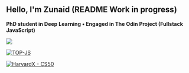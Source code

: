 ## Hello, I'm Zunaid (README Work in progress)
**PhD student in Deep Learning • Engaged in The Odin Project (Fullstack JavaScript)**

![](https://komarev.com/ghpvc/?username=zunaid-hassan&style=pixel)
<!--
**zunaid-hassan/zunaid-hassan** is a ✨ _special_ ✨ repository because its `README.md` (this file) appears on your GitHub profile.

Here are some ideas to get you started:

- 🔭 I’m currently working on ...
- 🌱 I’m currently learning ...
- 👯 I’m looking to collaborate on ...
- 🤔 I’m looking for help with ...
- 💬 Ask me about ...
- 📫 How to reach me: ...
- 😄 Pronouns: ...
- ⚡ Fun fact: ...
-->

[![TOP-JS](https://img.shields.io/badge/The%20Odin%20Project%20-%20Full%20Stack%20JavaScript-gold?style=for-the-badge&logo=theodinproject&logoColor=white)](https://www.theodinproject.com/)

[![HarvardX - CS50](https://img.shields.io/badge/HarvardX-CS50-A51C30?style=for-the-badge)](https://cs50.harvard.edu/x/)



